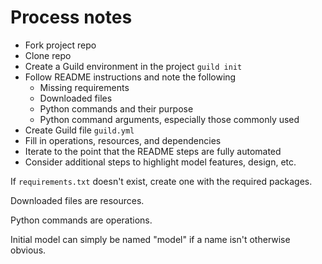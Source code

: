 # Process notes

- Fork project repo
- Clone repo
- Create a Guild environment in the project `guild init`
- Follow README instructions and note the following
    - Missing requirements
    - Downloaded files
    - Python commands and their purpose
    - Python command arguments, especially those commonly used
- Create Guild file `guild.yml`
- Fill in operations, resources, and dependencies
- Iterate to the point that the README steps are fully automated
- Consider additional steps to highlight model features, design, etc.

If `requirements.txt` doesn't exist, create one with the required
packages.

Downloaded files are resources.

Python commands are operations.

Initial model can simply be named "model" if a name isn't otherwise
obvious.
